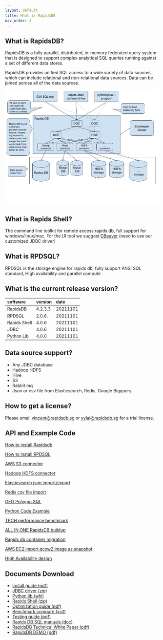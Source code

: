```yaml
---
layout: default
title: What is RapidsDB
nav_order: 3
---
```


## What is RapidsDB?

RapidsDB is a fully parallel, distributed, in-memory federated query system that is designed to support
complex analytical SQL queries running against a set of different data stores.

RapidsDB provides unified SQL access to a wide variety of data sources, which can include relational and
non-relational data sources. Data can be joined across all of the data sources.

![Branching](/images/architecture.jpg)

## What is Rapids Shell?

The command line toolkit for remote access rapids db, full support for windows/linux/mac.
For the UI tool we suggest [DBeaver](https://dbeaver.io) (need to use our customized JDBC driver)

## What is RPDSQL?

RPDSQL is the storage engine for rapids db, fully support ANSI SQL standard, High availability
and parallel compute

## What is the current release version?

| software      | version    | date      |
|:--------------|:-----------|:----------|
| RapidsDB      | 4.2.3.3    | 20211101  |
| RPDSQL        | 2.0.6.     | 20211101  |
| Rapids Shell  | 4.0.6      | 20211101  |
| JDBC          | 4.0.6      | 20211101  |
| Python Lib    | 4.0.0      | 20211101  |

## Data source support?

* Any JDBC database
* Hadoop HDFS
* Hive
* S3
* Rabbit mq
* Json or csv file from Elasticsearch, Redis, Google Bigquery

## How to get a license?

Please email vincent@rapidsdb.sg or yylai@rapidsdb.sg for a trial license.

## API and Example Code

[How to install Rapidsdb](./rapidsdb_install.html)

[How to install RPDSQL](./rpdsql_install.html)

[AWS S3 connector](./s3_connector.html)

[Hadoop HDFS connector](./hdfs.html)

[Elasticsearch json import/export](./elasticsearch_json.html)

[Redis csv file import](./redis_csv.html)

[GEO Polygon SQL](./geo_sql.html)

[Python Code Example](./python_example.html)

[TPCH performance benchmark](./tpch.html)

[ALL IN ONE RapidsDB buildup](./all_in_one.html)

[Rapids db container migration](./container_migration.html)

[AWS EC2 import qcow2 image as snapshot](./snapshot.html)

[High Availability design](./ha.html)

## Documents Download

* [Install guide (pdf)](/download/RapidsDB_Installation_and_Management_Guide_Release_v4.2.3.2%20(1).pdf)
* [JDBC driver (zip)](/download/rapids-jdbc-4.0.6.jar.zip)
* [Python lib (whl)](/download/pyRDP-4.0.0-py3-none-any.whl)
* [Rapids Shell (zip)](https://drive.google.com/file/d/1HzmZSIP6C3dEW4EiFI1XQY1lwawiEzEM/view?usp=sharing)
* [Optimization guide (pdf)](/download/数据库性能优化手册.pdf)
* [Benchmark compare (xslt)](/download/TPCH结果对比%20(1).xlsx)
* [Testing guide (pdf)](/download/testing-guide-EN.pdf)
* [Rapids DB SQL manuals (doc)](/download/RapidsDB%20SQL%E8%AF%AD%E6%B3%95%E6%8C%87%E5%8D%97v2.0.doc)
* [RapidsDB Technical White Paper (pdf)](/download/RapidsDB%20Technical%20White%20Paper.pdf)
* [RapidsDB DEMO (pdf)](/download/RapidsDB%20DEMO%20V1.2.pdf)
